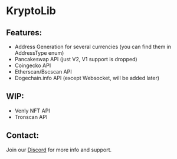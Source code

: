 # KryptoLib
## Features:
- Address Generation for several currencies (you can find them in AddressType enum)
- Pancakeswap API (just V2, V1 support is dropped)
- Coingecko API
- Etherscan/Bscscan API
- Dogechain.info API (except Websocket, will be added later)

## WIP:
- Venly NFT API
- Tronscan API

## Contact:
Join our <a href="https://discord.gg/NbW6JVvxY7">Discord</a> for more info and support.
